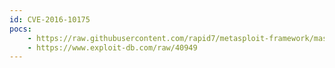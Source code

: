 ```yaml
---
id: CVE-2016-10175
pocs:
    - https://raw.githubusercontent.com/rapid7/metasploit-framework/master/modules/auxiliary/admin/http/netgear_wnr2000_pass_recovery.rb
    - https://www.exploit-db.com/raw/40949
---
```

